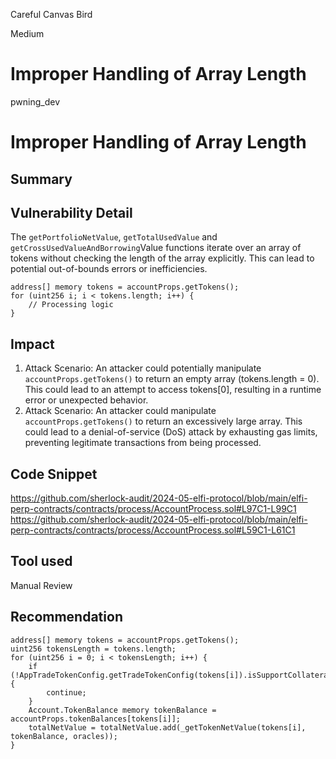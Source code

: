 Careful Canvas Bird

Medium

# Improper Handling of Array Length

pwning_dev
# Improper Handling of Array Length
## Summary

## Vulnerability Detail
The `getPortfolioNetValue`, `getTotalUsedValue` and `getCrossUsedValueAndBorrowing`Value functions iterate over an array of tokens without checking the length of the array explicitly. This can lead to potential out-of-bounds errors or inefficiencies.
```solidity
address[] memory tokens = accountProps.getTokens();
for (uint256 i; i < tokens.length; i++) {
    // Processing logic
}

```
## Impact
1. Attack Scenario: An attacker could potentially manipulate `accountProps.getTokens()` to return an empty array (tokens.length = 0). This could lead to an attempt to access tokens[0], resulting in a runtime error or unexpected behavior.
2.  Attack Scenario: An attacker could manipulate `accountProps.getTokens()` to return an excessively large array. This could lead to a denial-of-service (DoS) attack by exhausting gas limits, preventing legitimate transactions from being processed.

## Code Snippet
https://github.com/sherlock-audit/2024-05-elfi-protocol/blob/main/elfi-perp-contracts/contracts/process/AccountProcess.sol#L97C1-L99C1
https://github.com/sherlock-audit/2024-05-elfi-protocol/blob/main/elfi-perp-contracts/contracts/process/AccountProcess.sol#L59C1-L61C1
## Tool used

Manual Review

## Recommendation
```solidity
address[] memory tokens = accountProps.getTokens();
uint256 tokensLength = tokens.length;
for (uint256 i = 0; i < tokensLength; i++) {
    if (!AppTradeTokenConfig.getTradeTokenConfig(tokens[i]).isSupportCollateral) {
        continue;
    }
    Account.TokenBalance memory tokenBalance = accountProps.tokenBalances[tokens[i]];
    totalNetValue = totalNetValue.add(_getTokenNetValue(tokens[i], tokenBalance, oracles));
}
```
